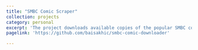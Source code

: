 ```yaml
---
title: "SMBC Comic Scraper"
collection: projects
category: personal
excerpt: 'The project downloads available copies of the popular SMBC comic and compiles them to a comic book readable format. The system crawls through the SMBC website in order to scrape data and download comics encountered. The downloaded comics are then zipped into a cbz file which is readable by comic book readers. It was developed using Python and Selenium.'
pagelink: 'https://github.com/baisakhic/smbc-comic-downloader'

---
```


